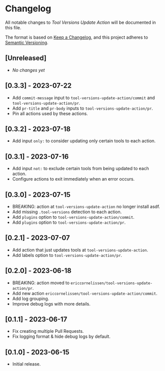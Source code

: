 # Changelog

All notable changes to _Tool Versions Update Action_ will be documented in this
file.

The format is based on [Keep a Changelog], and this project adheres to [Semantic
Versioning].

## [Unreleased]

- _No changes yet_

## [0.3.3] - 2023-07-22

- Add `commit-message` input to `tool-versions-update-action/commit` and
  `tool-versions-update-action/pr`.
- Add `pr-title` and `pr-body` inputs to `tool-versions-update-action/pr`.
- Pin all actions used by these actions.

## [0.3.2] - 2023-07-18

- Add input `only:` to consider updating only certain tools to each action.

## [0.3.1] - 2023-07-16

- Add input `not:` to exclude certain tools from being updated to each action.
- Configure actions to exit immediately when an error occurs.

## [0.3.0] - 2023-07-15

- BREAKING: action at `tool-versions-update-action` no longer install asdf.
- Add missing `.tool-versions` detection to each action.
- Add `plugins` option to `tool-versions-update-action/commit`.
- Add `plugins` option to `tool-versions-update-action/pr`.

## [0.2.1] - 2023-07-07

- Add action that just updates tools at `tool-versions-update-action`.
- Add labels option to `tool-versions-update-action/pr`.

## [0.2.0] - 2023-06-18

- BREAKING: action moved to `ericcornelissen/tool-versions-update-action/pr`.
- Add new action `ericcornelissen/tool-versions-update-action/commit`.
- Add log grouping.
- Improve debug logs with more details.

## [0.1.1] - 2023-06-17

- Fix creating multiple Pull Requests.
- Fix logging format & hide debug logs by default.

## [0.1.0] - 2023-06-15

- Initial release.

[keep a changelog]: https://keepachangelog.com/en/1.0.0/
[semantic versioning]: https://semver.org/spec/v2.0.0.html
